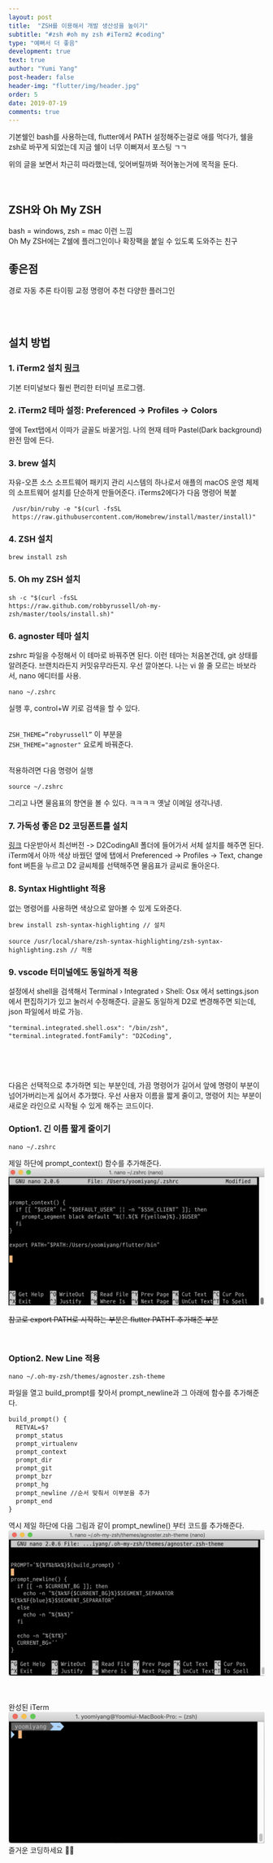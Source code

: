 ```yaml
---
layout: post
title:  "ZSH를 이용해서 개발 생산성을 높이기"
subtitle: "#zsh #oh my zsh #iTerm2 #coding"
type: "예뻐서 더 좋음"
development: true
text: true
author: "Yumi Yang"
post-header: false
header-img: "flutter/img/header.jpg"
order: 5
date: 2019-07-19
comments: true
---
```



기본쉘인 bash를 사용하는데, flutter에서 PATH 설정해주는걸로 애를 먹다가, 쉘을 zsh로 바꾸게 되었는데 지금 쉘이 너무 이뻐져서 포스팅 ㄱㄱ

위의 글을 보면서 차근히 따라했는데, 잊어버릴까봐 적어놓는거에 목적을 둔다.
<br/><br/><br/>


## ZSH와 Oh My ZSH
bash = windows, zsh = mac 이런 느낌<br/>
Oh My ZSH에는 Z쉘에 플러그인이나 확장팩을 붙일 수 있도록 도와주는 친구

## 좋은점
경로 자동 추론
타이핑 교정
명령어 추천
다양한 플러그인

<br/><br/>

## 설치 방법

### 1. iTerm2 설치 [링크](https://www.iterm2.com/?source=post_page---------------------------)
기본 터미널보다 훨씬 편리한 터미널 프로그램.

### 2. iTerm2 테마 설정: Preferenced -> Profiles ->  Colors
옆에 Text탭에서 이따가 글꼴도 바꿀거임.
나의 현재 테마 Pastel(Dark background) 완전 맘에 든다.

### 3. brew 설치 
자유-오픈 소스 소프트웨어 패키지 관리 시스템의 하나로서 애플의 macOS 운영 체제의 소프트웨어 설치를 단순하게 만들어준다.
iTerms2에다가 다음 명령어 복붙

```
 /usr/bin/ruby -e "$(curl -fsSL 
 https://raw.githubusercontent.com/Homebrew/install/master/install)" 
 ```

### 4. ZSH 설치
```
brew install zsh
```

### 5. Oh my ZSH 설치
```
sh -c "$(curl -fsSL 
https://raw.github.com/robbyrussell/oh-my-zsh/master/tools/install.sh)"
```

### 6. agnoster 테마 설치

zshrc 파일을 수정해서 이 테마로 바꿔주면 된다. 이런 테마는 처음본건데, git 상태를 알려준다. 브랜치라든지 커밋유무라든지. 우선 깔아본다.
나는 vi 쓸 줄 모르는 바보라서, nano 에디터를 사용.
``` 
nano ~/.zshrc
```
실행 후, control+W 키로 검색을 할 수 있다. <br/><br/>

`ZSH_THEME=”robyrussell”` 이 부분을<br/>
`ZSH_THEME="agnoster"` 요로케 바꿔준다.
<br/><br/>

적용하려면 다음 명령어 실행
```
source ~/.zshrc
```

그리고 나면 물음표의 향연을 볼 수 있다. ㅋㅋㅋㅋ 옛날 이메일 생각나넹.
<br/>
### 7. 가독성 좋은 D2 코딩폰트를 설치
[링크](https://github.com/naver/d2codingfont) 다운받아서 최선버전 -> D2CodingAll 폴더에 들어가서 서체 설치를 해주면 된다.
iTerm에서 아까 색상 바꿨던 옆에 탭에서 Preferenced -> Profiles ->  Text, change font 버튼을 누르고 D2 글씨체를 선택해주면 물음표가 글씨로 돌아온다.



### 8. Syntax Hightlight 적용
없는 명령어를 사용하면 색상으로 알아볼 수 있게 도와준다.
```
brew install zsh-syntax-highlighting // 설치

source /usr/local/share/zsh-syntax-highlighting/zsh-syntax-highlighting.zsh // 적용
```


### 9. vscode 터미널에도 동일하게 적용
설정에서 shell을 검색해서 
Terminal › Integrated › Shell: Osx 에서 settings.json에서 편집하기가 있고 눌러서 수정해준다.
글꼴도 동일하게 D2로 변경해주면 되는데, json 파일에서 바로 가능.
```
"terminal.integrated.shell.osx": "/bin/zsh",
"terminal.integrated.fontFamily": "D2Coding",
```

<br/><br/><br/>



다음은 선택적으로 추가하면 되는 부분인데, 가끔 명령어가 길어서 앞에 명령이 부분이 넘어가버리는게 싫어서 추가했다.
우선 사용자 이름을 짧게 줄이고, 명령어 치는 부분이 새로운 라인으로 시작될 수 있게 해주는 코드이다.


### Option1. 긴 이름 짧게 줄이기
``` 
nano ~/.zshrc
```

제일 하단에 prompt_context() 함수를 추가해준다.
![prom](img/prom.png)

~~참고로 export PATH로 시작하는 부분은 flutter PATHT 추가해준 부분~~


<br/>

### Option2. New Line 적용
```
nano ~/.oh-my-zsh/themes/agnoster.zsh-theme
```
파일을 열고 build_prompt를 찾아서 prompt_newline과 그 아래에 함수를 추가해준다.
```
build_prompt() {
  RETVAL=$?
  prompt_status
  prompt_virtualenv
  prompt_context
  prompt_dir
  prompt_git
  prompt_bzr
  prompt_hg
  prompt_newline //순서 맞춰서 이부분을 추가 
  prompt_end
}
```

역시 제일 하단에 다음 그림과 같이 prompt_newline() 부터 코드를 추가해준다.
![prom1](img/prom1.png)

<br/><br/>
완성된 iTerm
![prom2](img/prom2.png)
즐거운 코딩하세요 👍🏻